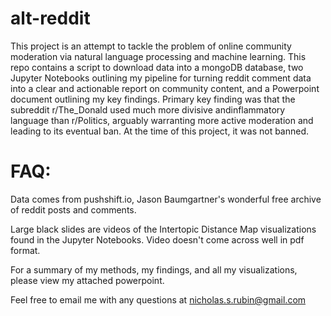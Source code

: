 # alt-reddit


This project is an attempt to tackle the problem of online community moderation via natural language processing and machine learning. This repo contains a script to download data into a mongoDB database, two Jupyter Notebooks outlining my pipeline for turning reddit comment data into a clear and actionable report on community content, and a Powerpoint document outlining my key findings. Primary key finding was that the subreddit r/The_Donald used much more divisive andinflammatory language than r/Politics, arguably warranting more active moderation and leading to its eventual ban. At the time of this project, it was not banned.


# FAQ:


Data comes from pushshift.io, Jason Baumgartner's wonderful free archive of reddit posts and comments.

Large black slides are videos of the Intertopic Distance Map visualizations found in the Jupyter Notebooks. Video doesn't come across well in pdf format.

For a summary of my methods, my findings, and all my visualizations, please view my attached powerpoint.

Feel free to email me with any questions at nicholas.s.rubin@gmail.com
